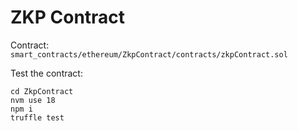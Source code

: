 # ZKP Contract

Contract: `smart_contracts/ethereum/ZkpContract/contracts/zkpContract.sol`

Test the contract:

```
cd ZkpContract
nvm use 18
npm i
truffle test
```